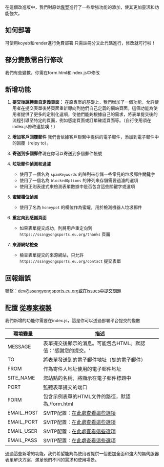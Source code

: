 在這個改進版中，我們對原始[專案](https://github.com/lexoyo/serverless-forms/)進行了一些增強功能的添加，使其更加靈活和功能強大。
## 如何部署
可使用koyeb和render進行免費部署
只需註冊分叉此代碼進行，修改就可行啦！
## 部分變數需自行修改
我們有些變數，你需在form.html和index.js中修改
## 新增功能

1. **提交後跳轉至自定義頁面：** 在原專案的基礎上，我們增加了一個功能，允許使用者在提交表單後將頁面重新導向到他們自己定義的網站頁面。這個功能為使用者提供了更多的定制化選項，使他們能夠根據自己的需求，將表單提交後的流程引導至特定的頁面，例如感謝頁面或訂單確認頁面等。（自行使用須在index.js修改連接噢！）

2. **增加客戶回覆郵件** 我們會依據客戶聯繫中提供的電子郵件，添加到電子郵件中的回覆（relpy to）。
3. **寄送到多個郵件**現在你可以寄送到多個郵件帳號

4. **垃圾郵件偵測和過濾**
   - 使用了一個名為 `spamKeywords` 的陣列來存儲一些常見的垃圾郵件關鍵字
   - 使用了一個名為 `blockedOptions` 的陣列來存儲需要過濾的選項
   - 使用正則表達式來檢測表單數據中是否包含這些關鍵字或選項

5. **蜜罐欄位偵測**
   - 使用了名為 `honeypot` 的欄位作為蜜罐，用於檢測機器人垃圾郵件

6. **重定向到感謝頁面**
   - 如果表單提交成功，則將用戶重定向到 `https://ssangyongsports.eu.org/thanks` 頁面

7. **來源網站檢查**
   - 檢查表單提交的來源網站，只允許 `https://ssangyongsports.eu.org/contact` 提交表單

## 回報錯誤
聯繫：dev@ssangyongsports.eu.org或在issues中提交問題
## 配置 [從專案複製](https://github.com/lexoyo/serverless-forms/)

我們新增的功能你需要在index.js，這是你可以透過部署平台提交的變數

| 環境變量 | 描述 |
|---|---|
| MESSAGE | 表單提交後顯示的消息。可能包含HTML。默認值：'感謝您的提交。' |
| TO | 將表單發送到的電子郵件地址（您的電子郵件） |
| FROM | 作為寄件人地址使用的電子郵件地址 |
| SITE_NAME | 您站點的名稱，將顯示在電子郵件標題中 |
| PORT | 監聽表單提交的端口 |
| FORM | 包含示例表單的HTML文件的路徑，默認為./form.html |
| EMAIL_HOST | SMTP配置：[在此處查看這些選項](https://nodemailer.com/smtp/) |
| EMAIL_PORT | SMTP配置：[在此處查看這些選項](https://nodemailer.com/smtp/) |
| EMAIL_USER | SMTP配置：[在此處查看這些選項](https://nodemailer.com/smtp/) |
| EMAIL_PASS | SMTP配置：[在此處查看這些選項](https://nodemailer.com/smtp/) |

通過這些新增的功能，我們希望能夠為使用者提供一個更加全面和強大的無伺服器表單解決方案，滿足他們不同的需求和使用場景。

